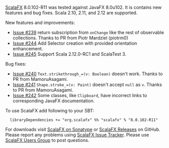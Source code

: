 [ScalaFX][1] 8.0.102-R11 was tested against JavaFX 8.0u102. It is contains new features and bug fixes. Scala 2.10, 2.11, and 2.12 are supported.

New features and improvements:
* [Issue #239][239] return subscription from `onChange` like the rest of observable collections. Thanks to PR from Piotr Mardziel (piotrm0)
* [Issue #244][244] Add Selector creation with provided orientation enhancement.
* [Issue #245][245] Support Scala 2.12.0-RC1 and ScalaTest 3.

Bug fixes:
* [Issue #240][240] `Text.strikethrough_=(v: Boolean)` doesn't work. Thanks to PR from MamoruAsagami.
* [Issue #241][241] `Shape.stroke_=(v: Paint)` doesn't accept `null` as `v`. Thanks to PR from MamoruAsagami.
* [Issue #242][242] Some classes, like `Clipboard`, have incorrect links to corresponding JavaFX documentation.

To use ScalaFX add following to your SBT:

      libraryDependencies += "org.scalafx" %% "scalafx" % "8.0.102-R11"

For downloads visit [ScalaFX on Sonatype][2] or [ScalaFX Releases][3] on GitHub. 
Please report any problems using [ScalaFX Issue Tracker][4]. 
Please use [ScalaFX Users Group][5] to post questions. 

[1]: http://scalafx.org
[2]: http://search.maven.org/#search&#124;ga&#124;1&#124;scalafx
[3]: https://github.com/scalafx/scalafx/releases
[4]: https://github.com/scalafx/scalafx/issues
[5]: https://groups.google.com/forum/#!forum/scalafx-users

[239]: https://github.com/scalafx/scalafx/issues/239
[244]: https://github.com/scalafx/scalafx/issues/244
[245]: https://github.com/scalafx/scalafx/issues/245
[240]: https://github.com/scalafx/scalafx/issues/240
[241]: https://github.com/scalafx/scalafx/issues/241
[242]: https://github.com/scalafx/scalafx/issues/242
